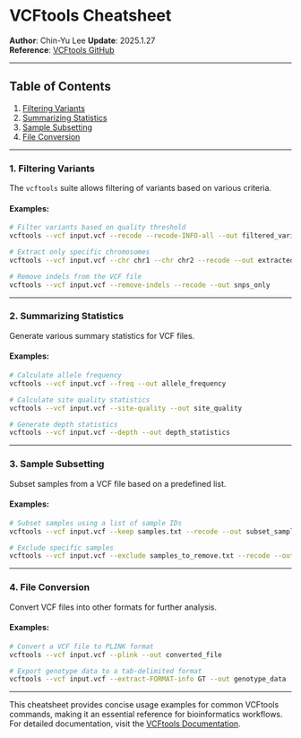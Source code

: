 # VCFtools Cheatsheet

**Author**: Chin-Yu Lee 
**Update**: 2025.1.27   
**Reference**: [VCFtools GitHub](https://github.com/vcftools/vcftools)

---

## Table of Contents
1. [Filtering Variants](#filtering-variants)
2. [Summarizing Statistics](#summarizing-statistics)
3. [Sample Subsetting](#sample-subsetting)
4. [File Conversion](#file-conversion)

---

### 1. Filtering Variants
The `vcftools` suite allows filtering of variants based on various criteria.

#### Examples:
```bash
# Filter variants based on quality threshold
vcftools --vcf input.vcf --recode --recode-INFO-all --out filtered_variants --minQ 30

# Extract only specific chromosomes
vcftools --vcf input.vcf --chr chr1 --chr chr2 --recode --out extracted_chromosomes

# Remove indels from the VCF file
vcftools --vcf input.vcf --remove-indels --recode --out snps_only
```

---

### 2. Summarizing Statistics
Generate various summary statistics for VCF files.

#### Examples:
```bash
# Calculate allele frequency
vcftools --vcf input.vcf --freq --out allele_frequency

# Calculate site quality statistics
vcftools --vcf input.vcf --site-quality --out site_quality

# Generate depth statistics
vcftools --vcf input.vcf --depth --out depth_statistics
```

---

### 3. Sample Subsetting
Subset samples from a VCF file based on a predefined list.

#### Examples:
```bash
# Subset samples using a list of sample IDs
vcftools --vcf input.vcf --keep samples.txt --recode --out subset_samples

# Exclude specific samples
vcftools --vcf input.vcf --exclude samples_to_remove.txt --recode --out filtered_samples
```

---

### 4. File Conversion
Convert VCF files into other formats for further analysis.

#### Examples:
```bash
# Convert a VCF file to PLINK format
vcftools --vcf input.vcf --plink --out converted_file

# Export genotype data to a tab-delimited format
vcftools --vcf input.vcf --extract-FORMAT-info GT --out genotype_data
```

---

This cheatsheet provides concise usage examples for common VCFtools commands, making it an essential reference for bioinformatics workflows. For detailed documentation, visit the [VCFtools Documentation](https://vcftools.github.io/).

